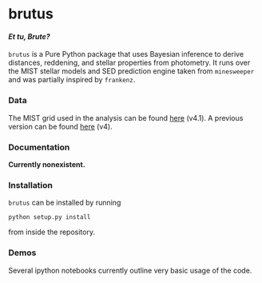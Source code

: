 # brutus
#### _**Et tu, Brute?**_

`brutus` is a Pure Python package that uses Bayesian inference
to derive distances, reddening, and stellar properties from photometry. It
runs over the MIST stellar models and SED prediction engine taken from
`minesweeper` and was partially inspired by `frankenz`.

### Data
The MIST grid used in the analysis can be found
[here](https://www.dropbox.com/s/mxx2m07am2tptc0/grid_v4.1.h5?dl=0) (v4.1).
A previous version can be found [here](https://www.dropbox.com/s/0gttqnmfr1orp85/grid_v4.h5?dl=0) (v4).

### Documentation
**Currently nonexistent.**

### Installation
`brutus` can be installed by running
```
python setup.py install
```
from inside the repository.

### Demos
Several ipython notebooks currently outline very basic usage of the code.
